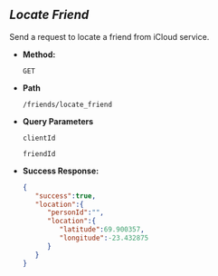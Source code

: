 *Locate Friend*
----
  Send a request to locate a friend from iCloud service.

* **Method:**

  `GET`
  
* **Path**

  `/friends/locate_friend`
  
* **Query Parameters**
   
   `clientId`
   
   `friendId`

* **Success Response:**
    
    ```json
    {
       "success":true,
       "location":{
          "personId":"",
          "location":{
             "latitude":69.900357,
             "longitude":-23.432875
          }
       }
    }
    ```